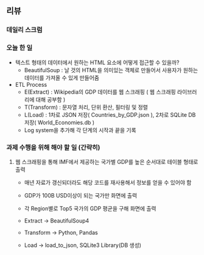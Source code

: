 ## 리뷰

### 데일리 스크럼

### 오늘 한 일
  - 텍스트 형태의 데이터에서 원하는 HTML 요소에 어떻게 접근할 수 있을까?
    - BeautifulSoup : 날 것의 HTML을 의미있는 객체로 만들어서 사용자가 원하는 데이터를 가져올 수 있게 만들어줌
  - ETL Process
    - E(Extract) : Wikipedia의 GDP 데이터를 웹 스크래핑 ( 웹 스크래핑 라이브러리에 대해 공부함 )
    - T(Transform) : 문자열 처리, 단위 환산, 필터링 및 정렬
    - L(Load) : 1차로 JSON 저장( Countries_by_GDP.json ), 2차로 SQLite DB 저장( World_Economies.db )
    - Log system을 추가해 각 단계의 시작과 끝을 기록


### 과제 수행을 위해 해야 할 일 (간략히)
  1. 웹 스크래핑을 통해 IMF에서 제공하는 국가별 GDP를 높은 순서대로 테이블 형태로 출력
     - 매년 자료가 갱신되더라도 해당 코드를 재사용해서 정보를 얻을 수 있어야 함
     - GDP가 100B USD이상이 되는 국가만 화면에 출력
     - 각 Region별로 Top5 국가의 GDP 평균을 구해 화면에 출력
       
     - Extract -> BeautifulSoup4 
     - Transform -> Python, Pandas
     - Load -> load_to_json, SQLite3 Library(DB 생성)


